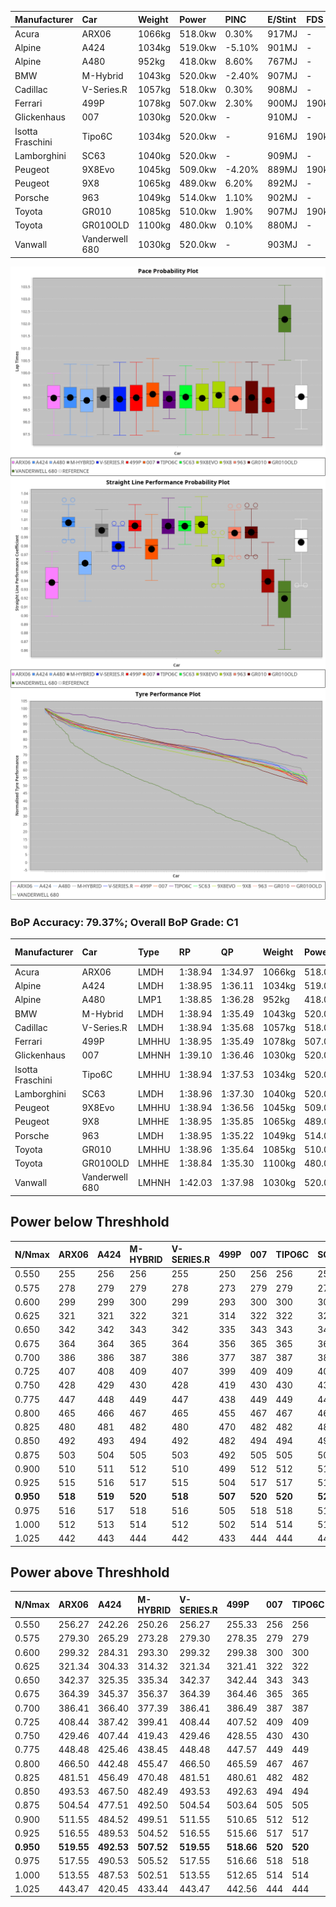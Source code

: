 | Manufacturer     | Car            | Weight | Power   | PINC    | E/Stint | FDS     |
|:-|:-|:-|:-|:-|:-|:-|
| Acura            | ARX06          | 1066kg | 518.0kw | 0.30%   | 917MJ   |    -    |
| Alpine           | A424           | 1034kg | 519.0kw | -5.10%  | 901MJ   |    -    |
| Alpine           | A480           | 952kg  | 418.0kw | 8.60%   | 767MJ   |    -    |
| BMW              | M-Hybrid       | 1043kg | 520.0kw | -2.40%  | 907MJ   |    -    |
| Cadillac         | V-Series.R     | 1057kg | 518.0kw | 0.30%   | 908MJ   |    -    |
| Ferrari          | 499P           | 1078kg | 507.0kw | 2.30%   | 900MJ   | 190kph  |
| Glickenhaus      | 007            | 1030kg | 520.0kw |    -    | 910MJ   |    -    |
| Isotta Fraschini | Tipo6C         | 1034kg | 520.0kw |    -    | 916MJ   | 190kph  |
| Lamborghini      | SC63           | 1040kg | 520.0kw |    -    | 909MJ   |    -    |
| Peugeot          | 9X8Evo         | 1045kg | 509.0kw | -4.20%  | 889MJ   | 190kph  |
| Peugeot          | 9X8            | 1065kg | 489.0kw | 6.20%   | 892MJ   |    -    |
| Porsche          | 963            | 1049kg | 514.0kw | 1.10%   | 902MJ   |    -    |
| Toyota           | GR010          | 1085kg | 510.0kw | 1.90%   | 907MJ   | 190kph  |
| Toyota           | GR010OLD       | 1100kg | 480.0kw | 0.10%   | 880MJ   |    -    |
| Vanwall          | Vanderwell 680 | 1030kg | 520.0kw |    -    | 903MJ   |    -    |

![PACECHART](./IMG/AUTO.png)
![STRAIGHTLINEPERFORMANCECHART](./IMG/AUTO_sp.png)
![TYREPERFORMANCECHART](./IMG/AUTO_tw.png)

### BoP Accuracy: 79.37%; Overall BoP Grade: C1
| Manufacturer     | Car            | Type  | RP      | QP      | Weight | Power¹  | Threshhold | PINC    | Power²   | E/Stint | AVG Vmax  | FDS     | RDLC | L/Stint | BOP-Grade | Model Accuracy | Model Points | Match%  | SimDiff |
|:-|:-|:-|:-|:-|:-|:-|:-|:-|:-|:-|:-|:-|:-|:-|:-|:-|:-|:-|:-|
| Acura            | ARX06          | LMDH  | 1:38.94 | 1:34.97 | 1066kg | 518.0kw | 250.0kph   | 0.30%   | 519.60kw |  917MJ  | 300.71kph |    -    | 1.00 | 29      | -C1       | 100.00%        | 995          | 79.64%  | #       |
| Alpine           | A424           | LMDH  | 1:38.95 | 1:36.11 | 1034kg | 519.0kw | 250.0kph   | -5.10%  | 492.50kw |  901MJ  | 311.14kph |    -    | 1.01 | 29      | -B1       | 100.00%        | 635          | 89.71%  | #       |
| Alpine           | A480           | LMP1  | 1:38.85 | 1:36.28 |  952kg | 418.0kw | 250.0kph   | 8.60%   | 453.90kw |  767MJ  | 303.66kph |    -    | 0.97 | 27      | -B1       | 94.90%         | 707          | 89.09%  | #       |
| BMW              | M-Hybrid       | LMDH  | 1:38.94 | 1:35.49 | 1043kg | 520.0kw | 250.0kph   | -2.40%  | 507.50kw |  907MJ  | 310.48kph |    -    | 1.01 | 29      | -B1       | 100.00%        | 1696         | 88.62%  | #       |
| Cadillac         | V-Series.R     | LMDH  | 1:38.94 | 1:35.68 | 1057kg | 518.0kw | 250.0kph   | 0.30%   | 519.60kw |  908MJ  | 306.63kph |    -    | 1.00 | 29      | ~A1       | 88.64%         | 2076         | 97.45%  | #       |
| Ferrari          | 499P           | LMHHU | 1:38.95 | 1:35.49 | 1078kg | 507.0kw | 250.0kph   | 2.30%   | 518.70kw |  900MJ  | 309.67kph | 190kph  | 1.01 | 29      | ~A1       | 91.94%         | 2476         | 95.77%  | #       |
| Glickenhaus      | 007            | LMHNH | 1:39.10 | 1:36.46 | 1030kg | 520.0kw | 0.0kph     |    -    | 520.00kw |  910MJ  | 308.80kph |    -    | 0.96 | 29      | ~A1       | 95.63%         | 1510         | 100.00% | #       |
| Isotta Fraschini | Tipo6C         | LMHHU | 1:38.94 | 1:37.53 | 1034kg | 520.0kw | 0.0kph     |    -    | 520.00kw |  916MJ  | 312.84kph | 190kph  | 1.07 | 29      | +Ω1       | 100.00%        | 66           | 46.92%  | #       |
| Lamborghini      | SC63           | LMDH  | 1:38.96 | 1:37.30 | 1040kg | 520.0kw | 0.0kph     |    -    | 520.00kw |  909MJ  | 312.45kph |    -    | 1.04 | 29      | -B1       | 100.00%        | 504          | 88.41%  | #       |
| Peugeot          | 9X8Evo         | LMHHU | 1:38.94 | 1:36.56 | 1045kg | 509.0kw | 250.0kph   | -4.20%  | 487.60kw |  889MJ  | 309.51kph | 190kph  | 1.00 | 29      | +B2       | 100.00%        | 249          | 81.55%  | #       |
| Peugeot          | 9X8            | LMHHE | 1:38.95 | 1:35.85 | 1065kg | 489.0kw | 250.0kph   | 6.20%   | 519.30kw |  892MJ  | 303.00kph |    -    | 1.00 | 29      | -A2       | 98.33%         | 2173         | 93.11%  | ±1.41s  |
| Porsche          | 963            | LMDH  | 1:38.95 | 1:35.22 | 1049kg | 514.0kw | 250.0kph   | 1.10%   | 519.70kw |  902MJ  | 310.06kph |    -    | 1.00 | 29      | ~A1       | 90.40%         | 5633         | 96.56%  | #       |
| Toyota           | GR010          | LMHHU | 1:38.96 | 1:35.64 | 1085kg | 510.0kw | 250.0kph   | 1.90%   | 519.70kw |  907MJ  | 308.13kph | 190kph  | 1.01 | 29      | ~A1       | 90.11%         | 3235         | 97.41%  | #       |
| Toyota           | GR010OLD       | LMHHE | 1:38.84 | 1:35.30 | 1100kg | 480.0kw | 250.0kph   | 0.10%   | 480.50kw |  880MJ  | 295.00kph |    -    | 1.00 | 29      | -B1       | 99.03%         | 1536         | 86.67%  | #       |
| Vanwall          | Vanderwell 680 | LMHNH | 1:42.03 | 1:37.98 | 1030kg | 520.0kw | 0.0kph     |    -    | 520.00kw |  903MJ  | 299.70kph |    -    | 1.02 | 29      | +Ω2       | 97.68%         | 632          | -40.39% | #       |

## Power below Threshhold
| N/Nmax    | ARX06   | A424    | M-HYBRID | V-SERIES.R | 499P    | 007     | TIPO6C  | SC63    | 9X8EVO  | 9X8     | 963     | GR010   | GR010OLD | VANDERWELL 680 | ​     | RPM      | A480       |
|:-|:-|:-|:-|:-|:-|:-|:-|:-|:-|:-|:-|:-|:-|:-|:-|:-|:-|
|  0.550    |  255    |  256    |  256     |  255       |  250    |  256    |  256    |  256    |  251    |  241    |  253    |  251    |  236     |  256           |  ​    |   --     |  0.00      |
|  0.575    |  278    |  279    |  279     |  278       |  273    |  279    |  279    |  279    |  274    |  263    |  276    |  274    |  258     |  279           |  ​    |   --     |  0.00      |
|  0.600    |  299    |  299    |  300     |  299       |  293    |  300    |  300    |  300    |  294    |  282    |  297    |  295    |  277     |  300           |  ​    |   --     |  0.00      |
|  0.625    |  321    |  321    |  322     |  321       |  314    |  322    |  322    |  322    |  315    |  302    |  318    |  316    |  297     |  322           |  ​    |   --     |  0.00      |
|  0.650    |  342    |  342    |  343     |  342       |  335    |  343    |  343    |  343    |  336    |  323    |  339    |  337    |  317     |  343           |  ​    |   --     |  0.00      |
|  0.675    |  364    |  364    |  365     |  364       |  356    |  365    |  365    |  365    |  357    |  343    |  361    |  358    |  337     |  365           |  ​    |   --     |  0.00      |
|  0.700    |  386    |  386    |  387     |  386       |  377    |  387    |  387    |  387    |  379    |  364    |  383    |  380    |  358     |  387           |  ​    |   --     |  0.00      |
|  0.725    |  407    |  408    |  409     |  407       |  399    |  409    |  409    |  409    |  400    |  385    |  404    |  401    |  378     |  409           |  ​    |   --     |  0.00      |
|  0.750    |  428    |  429    |  430     |  428       |  419    |  430    |  430    |  430    |  421    |  404    |  425    |  422    |  397     |  430           |  ​    |   --     |  0.00      |
|  0.775    |  447    |  448    |  449     |  447       |  438    |  449    |  449    |  449    |  440    |  423    |  444    |  441    |  415     |  449           |  ​    |  5000    |  254.07    |
|  0.800    |  465    |  466    |  467     |  465       |  455    |  467    |  467    |  467    |  457    |  439    |  462    |  458    |  431     |  467           |  ​    |  5500    |  300.08    |
|  0.825    |  480    |  481    |  482     |  480       |  470    |  482    |  482    |  482    |  472    |  454    |  477    |  473    |  445     |  482           |  ​    |  6000    |  335.09    |
|  0.850    |  492    |  493    |  494     |  492       |  482    |  494    |  494    |  494    |  484    |  465    |  488    |  485    |  456     |  494           |  ​    |  6500    |  379.10    |
|  0.875    |  503    |  504    |  505     |  503       |  492    |  505    |  505    |  505    |  494    |  475    |  499    |  495    |  466     |  505           |  ​    |  7000    |  423.11    |
|  0.900    |  510    |  511    |  512     |  510       |  499    |  512    |  512    |  512    |  501    |  481    |  506    |  502    |  472     |  512           |  ​    |  7500    |  434.11    |
|  0.925    |  515    |  516    |  517     |  515       |  504    |  517    |  517    |  517    |  506    |  486    |  511    |  507    |  477     |  517           |  ​    |  8000    |  430.11    |
| **0.950** | **518** | **519** | **520**  | **518**    | **507** | **520** | **520** | **520** | **509** | **489** | **514** | **510** | **480**  | **520**        | **​** | **8500** | **433.11** |
|  0.975    |  516    |  517    |  518     |  516       |  505    |  518    |  518    |  518    |  507    |  487    |  512    |  508    |  478     |  518           |  ​    |  9000    |  217.06    |
|  1.000    |  512    |  513    |  514     |  512       |  502    |  514    |  514    |  514    |  504    |  484    |  508    |  505    |  475     |  514           |  ​    |   --     |  0.00      |
|  1.025    |  442    |  443    |  444     |  442       |  433    |  444    |  444    |  444    |  435    |  418    |  439    |  436    |  410     |  444           |  ​    |   --     |  0.00      |

## Power above Threshhold
| N/Nmax    | ARX06      | A424       | M-HYBRID   | V-SERIES.R | 499P       | 007     | TIPO6C  | SC63    | 9X8EVO     | 9X8        | 963        | GR010      | GR010OLD   | VANDERWELL 680 | ​     | RPM      | A480       |
|:-|:-|:-|:-|:-|:-|:-|:-|:-|:-|:-|:-|:-|:-|:-|:-|:-|:-|
|  0.550    |  256.27    |  242.26    |  250.26    |  256.27    |  255.33    |  256    |  256    |  256    |  240.31    |  256.16    |  256.32    |  256.34    |  236.24    |  256           |  ​    |   --     |  0.00      |
|  0.575    |  279.30    |  265.29    |  273.28    |  279.30    |  278.35    |  279    |  279    |  279    |  262.33    |  279.17    |  279.35    |  279.37    |  258.26    |  279           |  ​    |   --     |  0.00      |
|  0.600    |  299.32    |  284.31    |  293.30    |  299.32    |  299.38    |  300    |  300    |  300    |  281.36    |  299.18    |  299.38    |  299.40    |  277.28    |  300           |  ​    |   --     |  0.00      |
|  0.625    |  321.34    |  304.33    |  314.32    |  321.34    |  321.41    |  322    |  322    |  322    |  301.38    |  321.20    |  321.40    |  321.43    |  297.30    |  322           |  ​    |   --     |  0.00      |
|  0.650    |  342.37    |  325.35    |  335.34    |  342.37    |  342.44    |  343    |  343    |  343    |  322.41    |  342.21    |  342.43    |  342.45    |  317.32    |  343           |  ​    |   --     |  0.00      |
|  0.675    |  364.39    |  345.37    |  356.37    |  364.39    |  364.46    |  365    |  365    |  365    |  342.44    |  364.22    |  364.46    |  364.48    |  337.34    |  365           |  ​    |   --     |  0.00      |
|  0.700    |  386.41    |  366.40    |  377.39    |  386.41    |  386.49    |  387    |  387    |  387    |  363.46    |  386.24    |  386.49    |  386.51    |  358.36    |  387           |  ​    |   --     |  0.00      |
|  0.725    |  408.44    |  387.42    |  399.41    |  408.44    |  407.52    |  409    |  409    |  409    |  383.49    |  408.25    |  408.51    |  408.54    |  378.38    |  409           |  ​    |   --     |  0.00      |
|  0.750    |  429.46    |  407.44    |  419.43    |  429.46    |  428.55    |  430    |  430    |  430    |  403.51    |  429.26    |  429.54    |  429.57    |  397.40    |  430           |  ​    |   --     |  0.00      |
|  0.775    |  448.48    |  425.46    |  438.45    |  448.48    |  447.57    |  449    |  449    |  449    |  421.54    |  448.27    |  448.56    |  448.60    |  415.41    |  449           |  ​    |  5000    |  254.07    |
|  0.800    |  466.50    |  442.48    |  455.47    |  466.50    |  465.59    |  467    |  467    |  467    |  437.56    |  466.29    |  466.59    |  466.62    |  431.43    |  467           |  ​    |  5500    |  300.08    |
|  0.825    |  481.51    |  456.49    |  470.48    |  481.51    |  480.61    |  482    |  482    |  482    |  452.58    |  481.29    |  481.61    |  481.64    |  445.44    |  482           |  ​    |  6000    |  335.09    |
|  0.850    |  493.53    |  467.50    |  482.49    |  493.53    |  492.63    |  494    |  494    |  494    |  463.59    |  493.30    |  493.62    |  493.66    |  456.46    |  494           |  ​    |  6500    |  379.10    |
|  0.875    |  504.54    |  477.51    |  492.50    |  504.54    |  503.64    |  505    |  505    |  505    |  473.60    |  504.31    |  504.64    |  504.67    |  466.47    |  505           |  ​    |  7000    |  423.11    |
|  0.900    |  511.55    |  484.52    |  499.51    |  511.55    |  510.65    |  512    |  512    |  512    |  479.61    |  511.31    |  511.64    |  511.68    |  472.47    |  512           |  ​    |  7500    |  434.11    |
|  0.925    |  516.55    |  489.53    |  504.52    |  516.55    |  515.66    |  517    |  517    |  517    |  484.62    |  516.32    |  516.65    |  516.69    |  477.48    |  517           |  ​    |  8000    |  430.11    |
| **0.950** | **519.55** | **492.53** | **507.52** | **519.55** | **518.66** | **520** | **520** | **520** | **487.62** | **519.32** | **519.65** | **519.69** | **480.48** | **520**        | **​** | **8500** | **433.11** |
|  0.975    |  517.55    |  490.53    |  505.52    |  517.55    |  516.66    |  518    |  518    |  518    |  485.62    |  517.32    |  517.65    |  517.69    |  478.48    |  518           |  ​    |  9000    |  217.06    |
|  1.000    |  513.55    |  487.53    |  502.51    |  513.55    |  512.65    |  514    |  514    |  514    |  482.62    |  513.31    |  513.65    |  513.68    |  475.47    |  514           |  ​    |   --     |  0.00      |
|  1.025    |  443.47    |  420.45    |  433.44    |  443.47    |  442.56    |  444    |  444    |  444    |  416.53    |  443.27    |  443.56    |  443.59    |  410.41    |  444           |  ​    |   --     |  0.00      |
